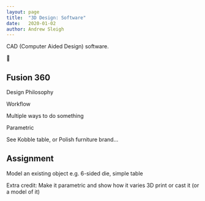 ```yaml
---
layout: page
title:  "3D Design: Software"
date:   2020-01-02
author: Andrew Sleigh
---
```


CAD (Computer Aided Design) software.

<!--more-->

:construction:

## Fusion 360

Design Philosophy

Workflow

Multiple ways to do something


Parametric

See Kobble table, or Polish furniture brand...

## Assignment

Model an existing object
e.g. 6-sided die, simple table

Extra credit:
Make it parametric and show how it varies
3D print or cast it (or a model of it)


